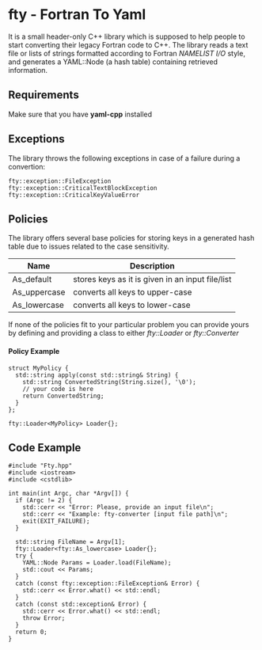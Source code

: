 # fty - Fortran To Yaml

It is a small header-only C++ library which is supposed to help people to start converting their legacy Fortran code to C++. The library reads a text file or lists of strings formatted according  to Fortran *NAMELIST I/O* style, and generates a YAML::Node (a hash table) containing retrieved information.

## Requirements
Make sure that you have **yaml-cpp** installed

## Exceptions
The library throws the following exceptions in case of a failure during a convertion:
```
fty::exception::FileException
fty::exception::CriticalTextBlockException
fty::exception::CriticalKeyValueError
```
## Policies
The library offers several base policies for storing keys in a generated hash table due to issues related to the case sensitivity.

| Name         	| Description                                      	|
|--------------	|--------------------------------------------------	|
| As_default   	| stores keys as it is given in an input file/list 	|
| As_uppercase 	| converts all keys to upper-case                  	|
| As_lowercase 	| converts all keys to lower-case                  	|

If none of the policies fit to your particular problem you can provide yours by defining and providing a class to either *fty::Loader* or *fty::Converter*

#### Policy Example
```
struct MyPolicy {
  std::string apply(const std::string& String) {
    std::string ConvertedString(String.size(), '\0');
    // your code is here
    return ConvertedString;
  }
};

fty::Loader<MyPolicy> Loader{};
```


## Code Example
```
#include "Fty.hpp"
#include <iostream>
#include <cstdlib>

int main(int Argc, char *Argv[]) {
  if (Argc != 2) {
    std::cerr << "Error: Please, provide an input file\n";
    std::cerr << "Example: fty-converter [input file path]\n";
    exit(EXIT_FAILURE);
  }

  std::string FileName = Argv[1];
  fty::Loader<fty::As_lowercase> Loader{};
  try {
    YAML::Node Params = Loader.load(FileName);
    std::cout << Params;
  }
  catch (const fty::exception::FileException& Error) {
    std::cerr << Error.what() << std::endl;
  }
  catch (const std::exception& Error) {
    std::cerr << Error.what() << std::endl;
    throw Error;
  }
  return 0;
}
```
